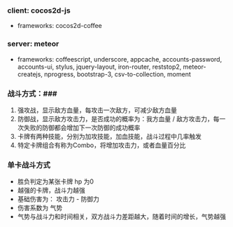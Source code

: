 ### client: cocos2d-js ###
* frameworks: cocos2d-coffee

### server: meteor ###
* frameworks: coffeescript, underscore, appcache, accounts-password, accounts-ui, stylus, jquery-layout, iron-router, reststop2, meteor-createjs, nprogress, bootstrap-3, csv-to-collection, moment

### 战斗方式：###
1. 强攻战，显示敌方血量，每攻击一次敌方，可减少敌方血量
2. 防御战，显示敌方攻击力，是否成功的概率为：我方血量 / 敌方攻击力，每一次失败的防御都会增加下一次防御的成功概率
3. 卡牌有两种技能，分别为加攻技能，加血技能，战斗过程中几率触发
4. 特定卡牌组合有称为Combo，将增加攻击力，或者血量百分比

### 单卡战斗方式 ###
* 胜负判定为某张卡牌 hp 为0
* 越强的卡牌，战斗力越强
* 基础伤害为： 攻击力 - 防御力
* 伤害系数为 气势
* 气势与战斗力和时间相关，双方战斗力差距越大，随着时间的增长，气势越强
